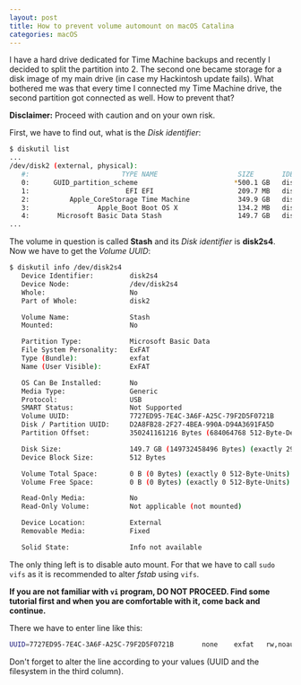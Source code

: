 ```yaml
---
layout: post
title: How to prevent volume automount on macOS Catalina
categories: macOS
---
```


I have a hard drive dedicated for Time Machine backups and recently I decided to split the partition into 2. The second one became storage for a disk image of my main drive (in case my Hackintosh update fails). What bothered me was that every time I connected my Time Machine drive, the second partition got connected as well. How to prevent that?

**Disclaimer:** Proceed with caution and on your own risk.

First, we have to find out, what is the _Disk identifier_:

```bash
$ diskutil list
...
/dev/disk2 (external, physical):
   #:                       TYPE NAME                    SIZE       IDENTIFIER
   0:      GUID_partition_scheme                        *500.1 GB   disk2
   1:                        EFI EFI                     209.7 MB   disk2s1
   2:          Apple_CoreStorage Time Machine            349.9 GB   disk2s2
   3:                 Apple_Boot Boot OS X               134.2 MB   disk2s3
   4:       Microsoft Basic Data Stash                   149.7 GB   disk2s4
...
```

The volume in question is called **Stash** and its _Disk identifier_ is **disk2s4**. Now we have to get the _Volume UUID_:

```bash
$ diskutil info /dev/disk2s4
   Device Identifier:         disk2s4
   Device Node:               /dev/disk2s4
   Whole:                     No
   Part of Whole:             disk2

   Volume Name:               Stash
   Mounted:                   No

   Partition Type:            Microsoft Basic Data
   File System Personality:   ExFAT
   Type (Bundle):             exfat
   Name (User Visible):       ExFAT

   OS Can Be Installed:       No
   Media Type:                Generic
   Protocol:                  USB
   SMART Status:              Not Supported
   Volume UUID:               7727ED95-7E4C-3A6F-A25C-79F2D5F0721B
   Disk / Partition UUID:     D2A8FB28-2F27-4BEA-990A-D94A3691FA5D
   Partition Offset:          350241161216 Bytes (684064768 512-Byte-Device-Blocks)

   Disk Size:                 149.7 GB (149732458496 Bytes) (exactly 292446208 512-Byte-Units)
   Device Block Size:         512 Bytes

   Volume Total Space:        0 B (0 Bytes) (exactly 0 512-Byte-Units)
   Volume Free Space:         0 B (0 Bytes) (exactly 0 512-Byte-Units)

   Read-Only Media:           No
   Read-Only Volume:          Not applicable (not mounted)

   Device Location:           External
   Removable Media:           Fixed

   Solid State:               Info not available
```

The only thing left is to disable auto mount. For that we have to call `sudo vifs` as it is recommended to alter _fstab_ using `vifs`.

**If you are not familiar with `vi` program, DO NOT PROCEED. Find some tutorial first and when you are comfortable with it, come back and continue.**

There we have to enter line like this:

```bash
UUID=7727ED95-7E4C-3A6F-A25C-79F2D5F0721B       none    exfat   rw,noauto
```

Don't forget to alter the line according to your values (UUID and the filesystem in the third column).
